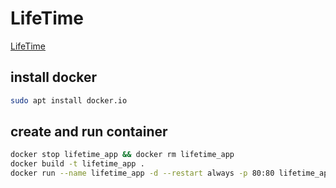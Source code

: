 # LifeTime
[LifeTime](http://lifetime.hutei.net/)

## install docker
```bash
sudo apt install docker.io
```

## create and run container
```bash
docker stop lifetime_app && docker rm lifetime_app
docker build -t lifetime_app .
docker run --name lifetime_app -d --restart always -p 80:80 lifetime_app
```
